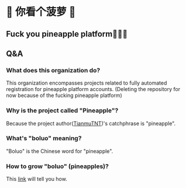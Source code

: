 # 🍍 你看个菠萝 🍍
## Fuck you pineapple platform🤣🤣🤣
## Q&A

### What does this organization do?
This organization encompasses projects related to fully automated registration for pineapple platform accounts. (Deleting the repository for now because of the fucking pineapple platform)

### Why is the project called "Pineapple"?
Because the project author([TianmuTNT](https://github.com/TianmuTNT))'s catchphrase is "pineapple".

### What's "boluo" meaning?
"Boluo" is the Chinese word for "pineapple".

### How to grow "boluo" (pineapples)?

This [link](https://github.com/CubeWhyMC/LunarClient-CN/wiki/How-to-grow-pineapples-%F0%9F%8D%8D) will tell you how.
